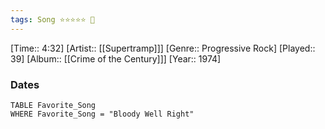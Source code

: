 ```yaml
---
tags: Song ⭐⭐⭐⭐⭐ 💛
---
```

[Time:: 4:32]
[Artist:: [[Supertramp]]]
[Genre:: Progressive Rock]
[Played:: 39]
[Album:: [[Crime of the Century]]]
[Year:: 1974]
### Dates
````dataview
TABLE Favorite_Song
WHERE Favorite_Song = "Bloody Well Right"
````